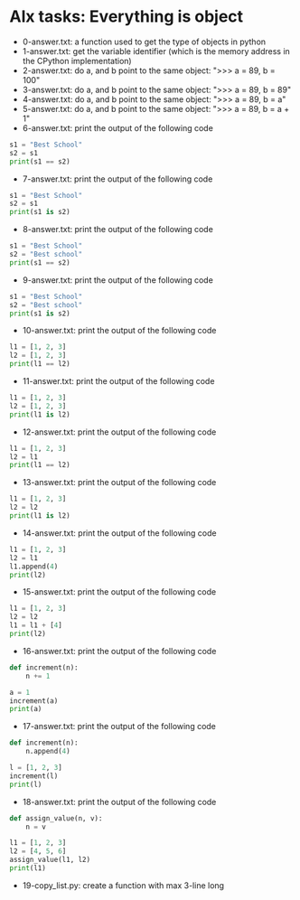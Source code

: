 # Alx tasks: Everything is object

* 0-answer.txt: a function used to get the type of objects in python
* 1-answer.txt: get the variable identifier (which is the memory address in the CPython implementation)
* 2-answer.txt: do a, and b point to the same object: ">>> a = 89, b = 100"
* 3-answer.txt: do a, and b point to the same object: ">>> a = 89, b = 89"
* 4-answer.txt: do a, and b point to the same object: ">>> a = 89, b = a"
* 5-answer.txt: do a, and b point to the same object: ">>> a = 89, b = a + 1"
* 6-answer.txt: print the output of the following code  
```python
s1 = "Best School"
s2 = s1
print(s1 == s2)
```
* 7-answer.txt: print the output of the following code   
```python
s1 = "Best School"
s2 = s1
print(s1 is s2)
```
* 8-answer.txt: print the output of the following code  
```python
s1 = "Best School"
s2 = "Best school"
print(s1 == s2)
```
* 9-answer.txt: print the output of the following code  
```python
s1 = "Best School"
s2 = "Best school"
print(s1 is s2)
```
* 10-answer.txt: print the output of the following code  
```python
l1 = [1, 2, 3]
l2 = [1, 2, 3] 
print(l1 == l2)
```
* 11-answer.txt: print the output of the following code  
```python
l1 = [1, 2, 3]
l2 = [1, 2, 3] 
print(l1 is l2)
```
* 12-answer.txt: print the output of the following code  
```python
l1 = [1, 2, 3]
l2 = l1
print(l1 == l2)
```
* 13-answer.txt: print the output of the following code  
```python
l1 = [1, 2, 3]
l2 = l2
print(l1 is l2)
```
* 14-answer.txt: print the output of the following code  
```python
l1 = [1, 2, 3]
l2 = l1
l1.append(4)
print(l2)
```
* 15-answer.txt: print the output of the following code  
```python
l1 = [1, 2, 3]
l2 = l2
l1 = l1 + [4]
print(l2)
```
* 16-answer.txt: print the output of the following code  
```python
def increment(n):
    n += 1

a = 1
increment(a)
print(a)
```
* 17-answer.txt: print the output of the following code  
```python
def increment(n):
    n.append(4)

l = [1, 2, 3]
increment(l)
print(l)
```
* 18-answer.txt: print the output of the following code  
```python
def assign_value(n, v):
    n = v

l1 = [1, 2, 3]
l2 = [4, 5, 6]
assign_value(l1, l2)
print(l1)
```
* 19-copy_list.py: create a function with max 3-line long
